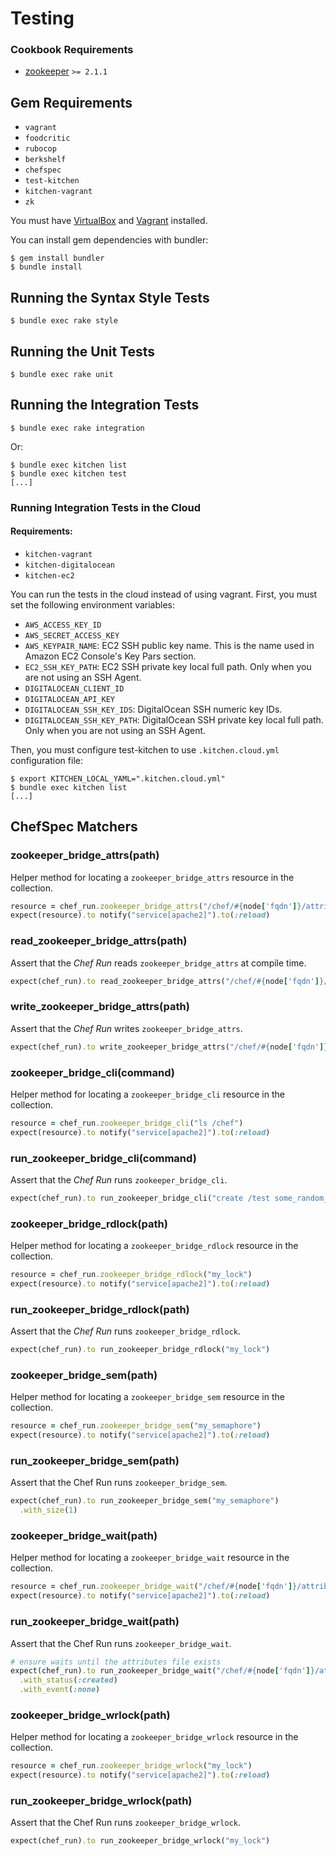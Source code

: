 Testing
=======

### Cookbook Requirements

* [zookeeper](https://supermarket.getchef.com/cookbooks/zookeeper) `>= 2.1.1`

## Gem Requirements

* `vagrant`
* `foodcritic`
* `rubocop`
* `berkshelf`
* `chefspec`
* `test-kitchen`
* `kitchen-vagrant`
* `zk`

You must have [VirtualBox](https://www.virtualbox.org/) and [Vagrant](http://www.vagrantup.com/) installed.

You can install gem dependencies with bundler:

    $ gem install bundler
    $ bundle install

## Running the Syntax Style Tests

    $ bundle exec rake style

## Running the Unit Tests

    $ bundle exec rake unit

## Running the Integration Tests

    $ bundle exec rake integration

Or:

    $ bundle exec kitchen list
    $ bundle exec kitchen test
    [...]

### Running Integration Tests in the Cloud

#### Requirements:

* `kitchen-vagrant`
* `kitchen-digitalocean`
* `kitchen-ec2`

You can run the tests in the cloud instead of using vagrant. First, you must set the following environment variables:

* `AWS_ACCESS_KEY_ID`
* `AWS_SECRET_ACCESS_KEY`
* `AWS_KEYPAIR_NAME`: EC2 SSH public key name. This is the name used in Amazon EC2 Console's Key Pars section.
* `EC2_SSH_KEY_PATH`: EC2 SSH private key local full path. Only when you are not using an SSH Agent.
* `DIGITALOCEAN_CLIENT_ID`
* `DIGITALOCEAN_API_KEY`
* `DIGITALOCEAN_SSH_KEY_IDS`: DigitalOcean SSH numeric key IDs.
* `DIGITALOCEAN_SSH_KEY_PATH`: DigitalOcean SSH private key local full path. Only when you are not using an SSH Agent.

Then, you must configure test-kitchen to use `.kitchen.cloud.yml` configuration file:

    $ export KITCHEN_LOCAL_YAML=".kitchen.cloud.yml"
    $ bundle exec kitchen list
    [...]

## ChefSpec Matchers

### zookeeper_bridge_attrs(path)

Helper method for locating a `zookeeper_bridge_attrs` resource in the collection.

```ruby
resource = chef_run.zookeeper_bridge_attrs("/chef/#{node['fqdn']}/attributes")
expect(resource).to notify("service[apache2]").to(:reload)
```

### read_zookeeper_bridge_attrs(path)

Assert that the *Chef Run* reads `zookeeper_bridge_attrs` at compile time.

```ruby
expect(chef_run).to read_zookeeper_bridge_attrs("/chef/#{node['fqdn']}/attributes").at_compile_time
```

### write_zookeeper_bridge_attrs(path)

Assert that the *Chef Run* writes `zookeeper_bridge_attrs`.

```ruby
expect(chef_run).to write_zookeeper_bridge_attrs("/chef/#{node['fqdn']}/attributes")
```

### zookeeper_bridge_cli(command)

Helper method for locating a `zookeeper_bridge_cli` resource in the collection.

```ruby
resource = chef_run.zookeeper_bridge_cli("ls /chef")
expect(resource).to notify("service[apache2]").to(:reload)
```

### run_zookeeper_bridge_cli(command)

Assert that the *Chef Run* runs `zookeeper_bridge_cli`.

```ruby
expect(chef_run).to run_zookeeper_bridge_cli("create /test some_random_data")
```

### zookeeper_bridge_rdlock(path)

Helper method for locating a `zookeeper_bridge_rdlock` resource in the collection.

```ruby
resource = chef_run.zookeeper_bridge_rdlock("my_lock")
expect(resource).to notify("service[apache2]").to(:reload)
```

### run_zookeeper_bridge_rdlock(path)

Assert that the *Chef Run* runs `zookeeper_bridge_rdlock`.

```ruby
expect(chef_run).to run_zookeeper_bridge_rdlock("my_lock")
```

### zookeeper_bridge_sem(path)

Helper method for locating a `zookeeper_bridge_sem` resource in the collection.

```ruby
resource = chef_run.zookeeper_bridge_sem("my_semaphore")
expect(resource).to notify("service[apache2]").to(:reload)
```

### run_zookeeper_bridge_sem(path)

Assert that the Chef Run runs `zookeeper_bridge_sem`.

```ruby
expect(chef_run).to run_zookeeper_bridge_sem("my_semaphore")
  .with_size(1)
```

### zookeeper_bridge_wait(path)

Helper method for locating a `zookeeper_bridge_wait` resource in the collection.

```ruby
resource = chef_run.zookeeper_bridge_wait("/chef/#{node['fqdn']}/attributes")
expect(resource).to notify("service[apache2]").to(:reload)
```

### run_zookeeper_bridge_wait(path)

Assert that the Chef Run runs `zookeeper_bridge_wait`.

```ruby
# ensure waits until the attributes file exists
expect(chef_run).to run_zookeeper_bridge_wait("/chef/#{node['fqdn']}/attributes")
  .with_status(:created)
  .with_event(:none)
```

### zookeeper_bridge_wrlock(path)

Helper method for locating a `zookeeper_bridge_wrlock` resource in the collection.

```ruby
resource = chef_run.zookeeper_bridge_wrlock("my_lock")
expect(resource).to notify("service[apache2]").to(:reload)
```

### run_zookeeper_bridge_wrlock(path)

Assert that the Chef Run runs `zookeeper_bridge_wrlock`.

```ruby
expect(chef_run).to run_zookeeper_bridge_wrlock("my_lock")
```
